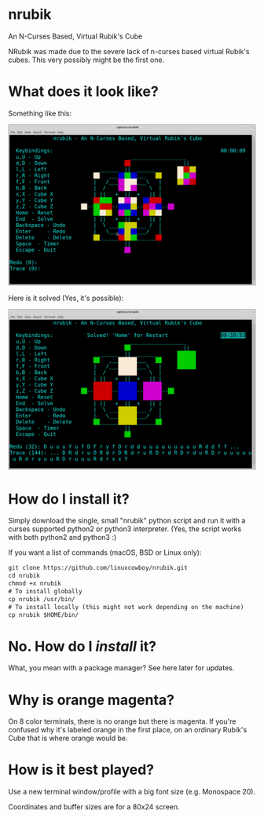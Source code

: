 # nrubik
An N-Curses Based, Virtual Rubik's Cube

NRubik was made due to the severe lack of n-curses based virtual Rubik's cubes. This very possibly might be the first one. 

# What does it look like?

Something like this:

![Screenshot](/nrubik-screenshot.png?raw=true)

Here is it solved (Yes, it's possible):

![Screenshot](/nrubik-screenshot-solved.png?raw=true)

# How do I install it?

Simply download the single, small "nrubik" python script and run it with a curses supported python2 or python3 interpreter. (Yes, the script works with both python2 and python3 :)

If you want a list of commands (macOS, BSD or Linux only):

    git clone https://github.com/linuxcowboy/nrubik.git
    cd nrubik
    chmod +x nrubik
    # To install globally
    cp nrubik /usr/bin/
    # To install locally (this might not work depending on the machine)
    cp nrubik $HOME/bin/

# No. How do I _install_ it?

What, you mean with a package manager? See here later for updates.

# Why is orange magenta?

On 8 color terminals, there is no orange but there is magenta. If you're confused why it's labeled orange in the first place, on an ordinary Rubik's Cube that is where orange would be.

# How is it best played?

Use a new terminal window/profile with a big font size (e.g. Monospace 20).

Coordinates and buffer sizes are for a 80x24 screen.


